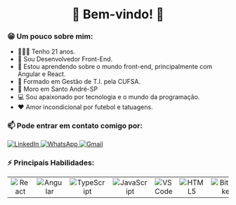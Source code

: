 
<h1 align="center">👋 Bem-vindo! 🚀</h1>

<h3>😁 Um pouco sobre mim:</h3>

- 🙋🏼‍♂️ Tenho 21 anos.
- 🔭 Sou Desenvolvedor Front-End.
- 🌱 Estou aprendendo sobre o mundo front-end, principalmente com Angular e React.
- 📕 Formado em Gestão de T.I. pela CUFSA.
- 📌 Moro em Santo André-SP
- 💻 Sou apaixonado por tecnologia e o mundo da programação.
- :heart: Amor incondicional por futebol e tatuagens.

<h3>📫 Pode entrar em contato comigo por: </h3>
<a href="https://www.linkedin.com/in/wendell-maschette-737312196/">
	<img alt="LinkedIn" src="https://img.shields.io/badge/linkedin%20-%230077B5.svg?&style=for-the-badge&logo=linkedin&logoColor=white" />
</a>
<a href="https://api.whatsapp.com/send?phone=5511988432028&text=Olá%20Wendell,%20tudo%20bem?Podemos%20conversar?">
	<img alt="WhatsApp" src="https://img.shields.io/badge/WhatsApp-25D366?style=for-the-badge&logo=whatsapp&logoColor=white" />
</a>
<a href="mailto:wendell.maschette@gmail.com?subject=Olá%20Wendell,%20tudo%20bem?Podemos%20conversar?">
	<img alt="Gmail" src="https://img.shields.io/badge/Gmail-D14836?style=for-the-badge&logo=gmail&logoColor=white" />
</a>

<h3>⚡ Principais Habilidades: </h3> 
<table>
	<tr>
    <td align="center">
			<img alt="React" src="https://img.shields.io/badge/React-20232A?style=for-the-badge&logo=react&logoColor=61DAFB"/>
		</td>
    <td align="center">
			<img alt="Angular" src="https://img.shields.io/badge/angular%20-%23DD0031.svg?&style=plastic&logo=angular&logoColor=white"/>
		</td>
		<td align="center">
			<img alt="TypeScript" src="https://img.shields.io/badge/typescript%20-%23007ACC.svg?&style=plastic&logo=typescript&logoColor=white"/>
		</td>
		<td align="center">
			<img alt="JavaScript" src="https://img.shields.io/badge/javascript%20-%23323330.svg?&style=plastic&logo=javascript&logoColor=%23F7DF1E"/>
		</td>
		<td align="center">
			<img alt="VS Code" src="https://img.shields.io/badge/Visual_Studio_Code-0078D4?style=plastic&logo=visual%20studio%20code&logoColor=white"/>
		</td>
		<td align="center">
			<img alt="HTML5" src="https://img.shields.io/badge/html5%20-%23E34F26.svg?&style=plastic&logo=html5&logoColor=white"/>
		</td>
		<td align="center">
			<img alt="Bitbucket" src="https://img.shields.io/badge/bitbucket%20-%230047B3.svg?&style=plastic&logo=bitbucket&logoColor=white"/>
		</td>
		<td align="center">
			<img alt="Node" src="https://badges.aleen42.com/src/node.svg"/>
		</td>
	</tr>
</table>





